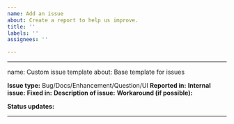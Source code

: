 ```yaml
---
name: Add an issue
about: Create a report to help us improve.
title: ''
labels: ''
assignees: ''

---
```


---
name: Custom issue template
about: Base template for issues

**Issue type:** Bug/Docs/Enhancement/Question/UI
**Reported in:** <reported Microclimate release>
**Internal issue:** <IBM use: link to internal Git issue>
**Fixed in:** <IBM use: closed in Microclimate-release>
**Description of issue:**
**Workaround (if possible):**

**Status updates:**
<IBM use: Add status update for each release between reported and close>

---
